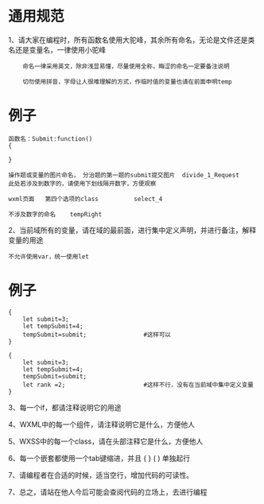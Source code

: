 # 通用规范

1、请大家在编程时，所有函数名使用大驼峰，其余所有命名，无论是文件还是类名还是变量名，一律使用小驼峰

        命名一律采用英文，除非浅显易懂，尽量使用全称，晦涩的命名一定要备注说明
        
        切勿使用拼音，字母让人很难理解的方式，作临时值的变量也请在前面申明temp

# 例子

    函数名：Submit:function()
    {

    }

    操作题或变量的图片命名， 分治题的第一题的submit提交图片  divide_1_Request        此处若涉及到数字的，请使用下划线隔开数字，方便观察

    wxml页面   第四个选项的class          select_4

    不涉及数字的命名    tempRight   
    


2、当前域所有的变量，请在域的最前面，进行集中定义声明，并进行备注，解释变量的用途
    
    不允许使用var，统一使用let

# 例子

    {
        let submit=3;
        let tempSubmit=4;              
        tempSubmit=submit;                #这样可以
    }                                 

    {
        let submit=3;
        let tempSubmit=4;              
        tempSubmit=submit; 
        let rank =2;                      #这样不行，没有在当前域中集中定义变量
    }


3、每一个if，都请注释说明它的用途

4、WXML中的每一个组件，请注释说明它是什么，方便他人

5、WXSS中的每一个class，请在头部注释它是什么，方便他人

6、每一个嵌套都使用一个tab键缩进，并且  { }  ( )   单独起行

7、请编程者在合适的时候，适当空行，增加代码的可读性。

7、总之，请站在他人今后可能会查阅代码的立场上，去进行编程



